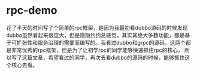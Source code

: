 # rpc-demo
花了半天的时间写了个简单的rpc框架，是因为我最初看dubbo源码的时候发现dubbo虽然看起来很庞大，但是隐隐约约总感觉，其实其绝大多数功能，都是基于可扩张性和服务治理的需要而编写的。我看过dubbo和grpc的源码，这两个都是非常优秀的rpc框架，但是为了让初学rpc的同学能够快速抓住rpc的核心，
所以写了这篇文章，希望看过的同学，再次去看dubbo的源码的时候，能够抓住这个核心去看。

